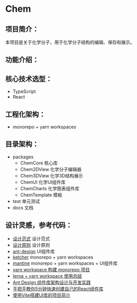 # Chem
## 项目简介：
本项目是关于化学分子，用于化学分子结构的编辑、保存和展示。
## 功能介绍：
## 核心技术选型：
 - TypeScript
 - React
## 工程化架构：
 - monorepo + yarn workspaces
## 目录架构：
 - packages
   - ChemCore 核心库
   - Chem2DView 化学分子编辑器
   - Chem3DView 化学3D结构展示
   - ChemUI 化学UI组件库
   - ChemCharts 化学图表组件库
   - ChemTemplate 模板
 - test 单元测试
 - docs 文档
## 设计灵感，参考代码：
 - [设计范式](https://ant-design-x.antgroup.com/docs/spec/introduce-cn) 设计范式
 - [设计原则](https://ant-design.antgroup.com/docs/spec/introduce-cn) 设计原则
 - [ant-design](https://github.com/ant-design/ant-design) UI组件库
 - [ketcher](https://github.com/epam/ketcher) monorepo + yarn workspaces
 - [mantine](https://github.com/mantinedev/mantine) monorepo + yarn workspaces + UI组件库
 - [yarn workspace 构建 monorepo 项目](https://juejin.cn/post/7165427189461041160)
 - [lerna + yarn workspace 使用总结](https://juejin.cn/post/7097820725301477406?from=search-suggest)
 - [Ant Design 组件库架构设计与开发实践](https://www.bilibili.com/video/BV1oUkJYFEvj?spm_id_from=333.788.videopod.episodes&vd_source=d6d2b1b895ebff2433411189bdcad41a)
 - [手把手教你5分钟快速创建自己的React组件库](https://www.bilibili.com/video/BV1X8411q7fY/?spm_id_from=333.337.search-card.all.click&vd_source=d6d2b1b895ebff2433411189bdcad41a)
 - [使用Vite搭建UI库的项目简介](https://www.bilibili.com/video/BV13U4y1y7mL/?spm_id_from=333.337.search-card.all.click&vd_source=d6d2b1b895ebff2433411189bdcad41a)